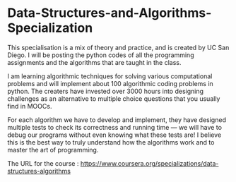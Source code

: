 # Data-Structures-and-Algorithms-Specialization
This specialisation is a mix of theory and practice, and is created by UC San Diego. I will be posting the python codes of all the programming assignments and the algorithms that are taught in the class.

I am learning algorithmic techniques for solving various computational problems and will implement about 100 algorithmic coding problems in python. The creaters have invested over 3000 hours into designing challenges as an alternative to multiple choice questions that you usually find in MOOCs.

For each algorithm we have to develop and implement, they have designed multiple tests to check its correctness and running time — we will have to debug our programs without even knowing what these tests are! I believe this is the best way to truly understand how the algorithms work and to master the art of programming.

The URL for the course : https://www.coursera.org/specializations/data-structures-algorithms
